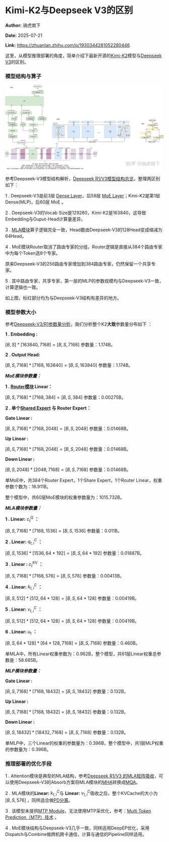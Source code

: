 # Kimi-K2与Deepseek V3的区别

**Author:** 骑虎南下

**Date:** 2025-07-21

**Link:** https://zhuanlan.zhihu.com/p/1930344281052280446

这里，从模型推理部署的角度，简单介绍下最新开源的[Kimi-K2](https://zhida.zhihu.com/search?content_id=260597779&content_type=Article&match_order=1&q=Kimi-K2&zhida_source=entity)模型与[Deepseek V3](https://zhida.zhihu.com/search?content_id=260597779&content_type=Article&match_order=1&q=Deepseek+V3&zhida_source=entity)的区别。

### 模型结构与算子

![](images/v2-63daef3c9ab817176d075e4548840d7c_1440w_87de34454449.jpg)

参考Deepseek-V3模型结构解析，[Deepseek R1/V3模型结构总览](https://zhuanlan.zhihu.com/p/1901297297331029667)，整理两区别如下：

1 . Deepseek-V3是前3层 [Dense Layer](https://zhida.zhihu.com/search?content_id=260597779&content_type=Article&match_order=1&q=Dense+Layer&zhida_source=entity)，后58层 [MoE Layer](https://zhida.zhihu.com/search?content_id=260597779&content_type=Article&match_order=1&q=MoE+Layer&zhida_source=entity)；Kimi-K2是第1层 Dense(MLP)，后60层 MoE 。

2 . Deepseek-V3的Vocab Size是129280，Kimi-K2是163840，这导致Embedding与Ouput-Head计算量差异。

3 . [MLA模块](https://zhida.zhihu.com/search?content_id=260597779&content_type=Article&match_order=1&q=MLA%E6%A8%A1%E5%9D%97&zhida_source=entity)算子逻辑完全一致，Head数由Deepseek-V3的128Head变成缩减为64Head。

4 . MoE模块Router取消了路由专家的分组，Router逻辑是直接从384个路由专家中为每个Token选8个专家。

原来Deepseek-V3的256路由专家增加到384路由专家，仍然保留一个共享专家。

5 . 其中路由专家，共享专家，第一层的MLP的参数规模均与Deepseek-V3一致，计算逻辑也一致。

如上图，标红部分均为与Deepseek-V3结构有差异的地方。

### 模型参数大小

参考[Deepseek-V3/R1参数量分析](https://zhuanlan.zhihu.com/p/1917829085293416644)，我们分析整个K2**大致**参数量分布如下 ：

**1 . Embedding :**

$[B,S] * [163840, 7168] = [B,S, 7168]$ 参数量：1.174B。

**2 . Output Head:**

$[B,S,7168] * [7168, 163840] = [B,S,163840]$ 参数量：1.174B。

**_MoE模块参数量：_**

**1 . [Router模块](https://zhida.zhihu.com/search?content_id=260597779&content_type=Article&match_order=1&q=Router%E6%A8%A1%E5%9D%97&zhida_source=entity) Linear：**

$[B,S,7168] * [7168,384] = [B,S,384]$ 参数量：0.00275B。

**2 . 单个[Shared Expert](https://zhida.zhihu.com/search?content_id=260597779&content_type=Article&match_order=1&q=Shared+Expert&zhida_source=entity) 与 Router Expert：**

**Gate Linear :**

$[B,S,7168] * [7168,2048] = [B,S,2048]$ 参数量：0.01468B。

**Up Linear :**

$[B,S,7168] * [7168,2048] = [B,S,2048]$ 参数量：0.01468B。

**Down Linear :**

$[B,S,2048] * [2048,7168] = [B,S,7168]$ 参数量：0.01468B。

单MoE中，共384个Router Expert，1个Share Expert，1个Router Linear，权重参数个数为：16.911B。

整个模型中，共60层MoE模块的权重参数量为：1015.732B。

**_MLA模块参数量：_**

**1 . Linear:** $c_t^Q$ **：**

$[B,S,7168] * [7168,1536] = [B,S,1536]$ 参数量：0.011B。

**2 . Linear:** $q_{t,i}^{C}$ **：**

$[B,S,1536] * [1536,64*192] = [B,S,64*192]$ 参数量：0.01887B。

**3 . Linear :** $c_t^{KV}$ **：**

$[B,S,7168] * [7168,576] = [B,S,576]$ 参数量：0.00413B。

**4 . Linear:** $k_{t,i}^C$ **：**

$[B,S,512] * [512,64*128] = [B,S,64*128]$ 参数量：0.00419B。

**5 . Linear:** $v_{t,i}^C$ **：**

$[B,S,512] * [512,64*128] = [B,S,64*128]$ 参数量：0.00419B。

**6 . Linear:** $u_t$ **：**

$[B,S,64*128] * [64*128,7168] = [B,S,7168]$ 参数量：0.460B。

单MLA中，所有Linear权重参数为：0.962B，整个模型，共61层Linear权重总参数是：58.685B。

**_MLP模块参数量：_**

**Gate Linear :**

$[B,S,7168] * [7168,18432] = [B,S,18432]$ 参数量：0.132B。

**Up Linear :**

$[B,S,7168] * [7168,18432] = [B,S,18432]$ 参数量：0.132B。

**Down Linear :**

$[B,S,18432] * [18432,7168] = [B,S,7168]$ 参数量：0.132B。

单MLP中，三个Linear的权重的参数量为：0.396B，整个模型中，共1层MLP权重的参数量为：0.396B。

### 推理部署的优化手段

1 . Attention模块是典型的MLA结构，参考[Deepseek R1/V3 的MLA矩阵吸收](https://zhuanlan.zhihu.com/p/1907125377597431898)，可以使用Deepseek-V3的Absorb方案将MLA模块的[MHA](https://zhida.zhihu.com/search?content_id=260597779&content_type=Article&match_order=1&q=MHA&zhida_source=entity)转换成[MQA](https://zhida.zhihu.com/search?content_id=260597779&content_type=Article&match_order=1&q=MQA&zhida_source=entity)。

2 . MLA模块的**Linear:** $k_{t,i}^C$与 **Linear:** $v_{t,i}^C$吸收之后，整个KVCache的大小为 $[B,S,576]$ ，同样适合做[PD分离](https://zhida.zhihu.com/search?content_id=260597779&content_type=Article&match_order=1&q=PD%E5%88%86%E7%A6%BB&zhida_source=entity)。

3 . 该模型未提供[MTP Module](https://zhida.zhihu.com/search?content_id=260597779&content_type=Article&match_order=1&q=MTP+Module&zhida_source=entity)，无法使用MTP采优化，参考：[Multi Token Prediction（MTP）技术](https://zhuanlan.zhihu.com/p/1901337553929508702) 。

4 . MoE模块结构与Deepseek-V3几乎一致，同样适用DeepEP优化，采用Dispatch与Combine做跨机跨卡通信，计算与通信的Pipeline同样适用。